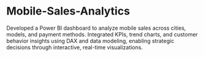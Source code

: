 # Mobile-Sales-Analytics
Developed a Power BI dashboard to analyze mobile sales across cities, models, and payment methods. Integrated KPIs, trend charts, and customer behavior insights using DAX and data modeling, enabling strategic decisions through interactive, real-time visualizations.
